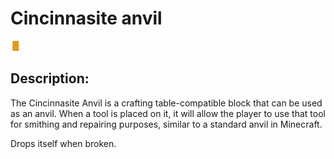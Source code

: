 
# Cincinnasite anvil
![cincinnasite_anvil.png](../../images/cincinnasite_anvil.png) 

## Description:
The Cincinnasite Anvil is a crafting table-compatible block that can be used as an anvil. When a tool is placed on it, it will allow the player to use that tool for smithing and repairing purposes, similar to a standard anvil in Minecraft.

Drops itself when broken.
